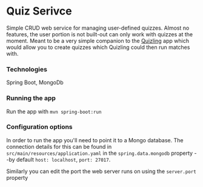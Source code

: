 # Quiz Serivce

Simple CRUD web service for managing user-defined quizzes. Almost no features, the user portion is not built-out 
can only work with quizzes at the moment. Meant to be a very simple companion to the 
[Quizling](https://github.com/scottmartin924/quizling-coordinator) 
app which would allow you to create quizzes which Quizling could then run matches with. 

### Technologies
Spring Boot, MongoDb

### Running the app
Run the app with `mvn spring-boot:run`

### Configuration options
In order to run the app you'll need to point it to a Mongo database. The connection details
for this can be found in `src/main/resources/application.yaml` in the `spring.data.mongodb` property
--by default `host: localhost`, `port: 27017`.

Similarly you can edit the port the web server runs on using the `server.port` property